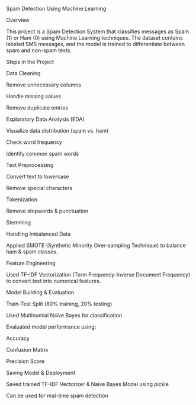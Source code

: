 Spam Detection Using Machine Learning

Overview

This project is a Spam Detection System that classifies messages as Spam (1) or Ham (0) using Machine Learning techniques. The dataset contains labeled SMS messages, and the model is trained to differentiate between spam and non-spam texts.

Steps in the Project

Data Cleaning

Remove unnecessary columns

Handle missing values

Remove duplicate entries

Exploratory Data Analysis (EDA)

Visualize data distribution (spam vs. ham)

Check word frequency

Identify common spam words

Text Preprocessing

Convert text to lowercase

Remove special characters

Tokenization

Remove stopwords & punctuation

Stemming

Handling Imbalanced Data

Applied SMOTE (Synthetic Minority Over-sampling Technique) to balance ham & spam classes.

Feature Engineering

Used TF-IDF Vectorization (Term Frequency-Inverse Document Frequency) to convert text into numerical features.

Model Building & Evaluation

Train-Test Split (80% training, 20% testing)

Used Multinomial Naïve Bayes for classification

Evaluated model performance using:

Accuracy

Confusion Matrix

Precision Score

Saving Model & Deployment

Saved trained TF-IDF Vectorizer & Naïve Bayes Model using pickle

Can be used for real-time spam detection

